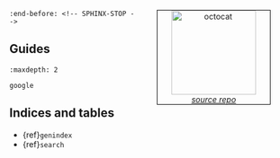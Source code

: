 <a href="https://github.com/DLu/googly/" style="float: right">
<figure style="border: 1px solid black; text-align: center; width: 200px">
  <img src="https://github.githubassets.com/assets/GitHub-Mark-ea2971cee799.png" alt="octocat" style="height:150px;"/>
  <figcaption><i>source repo</i></figcaption>
</figure>
</a>

```{include} ../../README.md
:end-before: <!-- SPHINX-STOP -->
```

## Guides
```{toctree}
:maxdepth: 2

google

```


## Indices and tables

- {ref}`genindex`
- {ref}`search`
